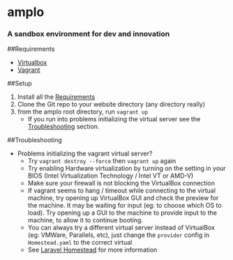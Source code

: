 # amplo
### A sandbox environment for dev and innovation

##Requirements

* [Virtualbox](https://www.virtualbox.org/wiki/Downloads)
* [Vagrant](https://www.vagrantup.com/downloads.html)

##Setup
1. Install all the [Requirements](#requirements)
2. Clone the Git repo to your website directory (any directory really)
3. from the amplo root directory, run `vagrant up`
    * If you run into problems initializing the virtual server see the [Troubleshooting](#troubleshooting) section.
    
##Troubleshooting

* Problems initializing the vagrant virtual server?
    * Try `vagrant destroy --force` then `vagrant up` again
    * Try enabling Hardware virtualization by turning on the setting in your BIOS (Intel Virtualization Technology / Intel VT or AMD-V)
    * Make sure your firewall is not blocking the VirtualBox connection
    * If vagrant seems to hang / timeout while connecting to the virtual machine, try opening up VirtualBox GUI and check the preview for the machine. It may be waiting for input (eg: to choose which OS to load). Try opening up a GUI to the machine to provide input to the machine, to allow it to continue booting.
    * You can always try a different virtual server instead of VirtualBox (eg: VMWare, Parallels, etc), just change the `provider` config in `Homestead.yaml` to the correct virtual 
    * See [Laravel Homestead](https://laravel.com/docs/5.3/homestead) for more information
